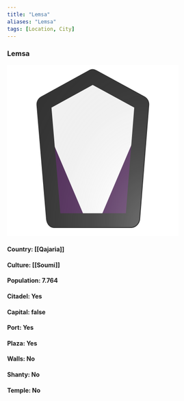 ```yaml
---
title: "Lemsa"
aliases: "Lemsa"
tags: [Location, City]
---
```

### Lemsa
![](attachment/3e179b0e22900c0221edca2cc834d1d4.svg)

#### Country: [[Qajaria]]

#### Culture: [[Soumi]]

#### Population: 7.764

#### Citadel: Yes

#### Capital: false

#### Port: Yes

#### Plaza: Yes

#### Walls: No

#### Shanty: No

#### Temple: No

